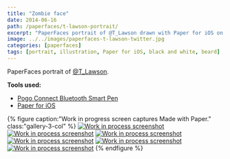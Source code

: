 ```yaml
---
title: "Zombie face"
date: 2014-06-16
path: /paperfaces/t-lawson-portrait/
excerpt: "PaperFaces portrait of @T_Lawson drawn with Paper for iOS on an iPad."
image: ../../images/paperfaces-t-lawson-twitter.jpg
categories: [paperfaces]
tags: [portrait, illustration, Paper for iOS, black and white, beard]
---
```


PaperFaces portrait of [@T_Lawson](https://twitter.com/T_Lawson).

**Tools used:**

- [Pogo Connect Bluetooth Smart Pen](https://www.amazon.com/gp/product/B009K448L4/ref=as_li_ss_tl?ie=UTF8&camp=1789&creative=390957&creativeASIN=B009K448L4&linkCode=as2&tag=mademist-20)
- [Paper for iOS](https://paper.bywetransfer.com/)

{% figure caption:"Work in progress screen captures Made with Paper." class:"gallery-3-col" %}
[![Work in process screenshot](../../images/paperfaces-t-lawson-process-1-600.jpg)](../../images/paperfaces-t-lawson-process-1-lg.jpg) [![Work in process screenshot](../../images/paperfaces-t-lawson-process-2-600.jpg)](../../images/paperfaces-t-lawson-process-2-lg.jpg) [![Work in process screenshot](../../images/paperfaces-t-lawson-process-3-600.jpg)](../../images/paperfaces-t-lawson-process-3-lg.jpg) [![Work in process screenshot](../../images/paperfaces-t-lawson-process-4-600.jpg)](../../images/paperfaces-t-lawson-process-4-lg.jpg) [![Work in process screenshot](../../images/paperfaces-t-lawson-process-4-600.jpg)](../../images/paperfaces-t-lawson-process-4-lg.jpg) [![Work in process screenshot](../../images/paperfaces-t-lawson-process-5-600.jpg)](../../images/paperfaces-t-lawson-process-5-lg.jpg)
{% endfigure %}
